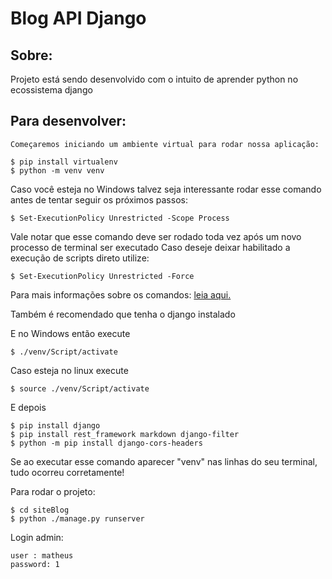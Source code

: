 # Blog API Django

## Sobre:

Projeto está sendo desenvolvido com o intuito de aprender python no ecossistema django

## Para desenvolver:

    Começaremos iniciando um ambiente virtual para rodar nossa aplicação:
    
    $ pip install virtualenv
    $ python -m venv venv


Caso você esteja no Windows talvez seja interessante rodar esse comando
antes de tentar seguir os próximos passos:
    
    $ Set-ExecutionPolicy Unrestricted -Scope Process

Vale notar que esse comando deve ser rodado toda vez após um novo
processo de terminal ser executado
    Caso deseje deixar habilitado a execução de scripts direto utilize:

    $ Set-ExecutionPolicy Unrestricted -Force

Para mais informações sobre os comandos: [leia aqui.](https://stackoverflow.com/questions/18713086/virtualenv-wont-activate-on-windows/18713789)

Também é recomendado que tenha o django instalado

E no Windows então execute 

    $ ./venv/Script/activate

Caso esteja no linux execute

    $ source ./venv/Script/activate

E depois

    $ pip install django
    $ pip install rest_framework markdown django-filter
    $ python -m pip install django-cors-headers


Se ao executar esse comando aparecer "venv" nas linhas do seu terminal, tudo ocorreu corretamente!

Para rodar o projeto:

    $ cd siteBlog
    $ python ./manage.py runserver

Login admin:
    
    user : matheus
    password: 1